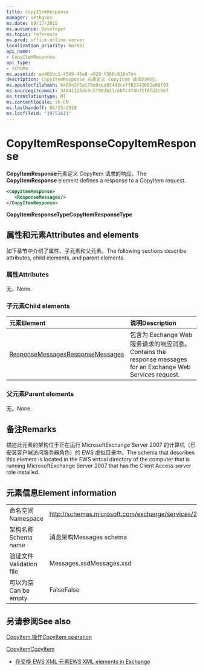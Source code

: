 ```yaml
---
title: CopyItemResponse
manager: sethgros
ms.date: 09/17/2015
ms.audience: Developer
ms.topic: reference
ms.prod: office-online-server
localization_priority: Normal
api_name:
- CopyItemResponse
api_type:
- schema
ms.assetid: ae402bc1-4589-45e0-a929-f368c916a7e4
description: CopyItemResponse 元素定义 CopyItem 请求的响应。
ms.openlocfilehash: b460a3f5a176e0cee03443ceff62742602e8df03
ms.sourcegitcommit: 34041125dc8c5f993b21cebfc4f8b72f0fd2cb6f
ms.translationtype: MT
ms.contentlocale: zh-CN
ms.lasthandoff: 06/25/2018
ms.locfileid: "19753611"
---
```

# <a name="copyitemresponse"></a><span data-ttu-id="5439d-103">CopyItemResponse</span><span class="sxs-lookup"><span data-stu-id="5439d-103">CopyItemResponse</span></span>

<span data-ttu-id="5439d-104">**CopyItemResponse**元素定义 CopyItem 请求的响应。</span><span class="sxs-lookup"><span data-stu-id="5439d-104">The **CopyItemResponse** element defines a response to a CopyItem request.</span></span> 
  
```xml
<CopyItemResponse>
   <ResponseMessages/>
</CopyItemResponse>
```

 <span data-ttu-id="5439d-105">**CopyItemResponseType**</span><span class="sxs-lookup"><span data-stu-id="5439d-105">**CopyItemResponseType**</span></span>
## <a name="attributes-and-elements"></a><span data-ttu-id="5439d-106">属性和元素</span><span class="sxs-lookup"><span data-stu-id="5439d-106">Attributes and elements</span></span>

<span data-ttu-id="5439d-107">如下章节中介绍了属性、子元素和父元素。</span><span class="sxs-lookup"><span data-stu-id="5439d-107">The following sections describe attributes, child elements, and parent elements.</span></span>
  
### <a name="attributes"></a><span data-ttu-id="5439d-108">属性</span><span class="sxs-lookup"><span data-stu-id="5439d-108">Attributes</span></span>

<span data-ttu-id="5439d-109">无。</span><span class="sxs-lookup"><span data-stu-id="5439d-109">None.</span></span>
  
### <a name="child-elements"></a><span data-ttu-id="5439d-110">子元素</span><span class="sxs-lookup"><span data-stu-id="5439d-110">Child elements</span></span>

|<span data-ttu-id="5439d-111">**元素**</span><span class="sxs-lookup"><span data-stu-id="5439d-111">**Element**</span></span>|<span data-ttu-id="5439d-112">**说明**</span><span class="sxs-lookup"><span data-stu-id="5439d-112">**Description**</span></span>|
|:-----|:-----|
|[<span data-ttu-id="5439d-113">ResponseMessages</span><span class="sxs-lookup"><span data-stu-id="5439d-113">ResponseMessages</span></span>](responsemessages.md) <br/> |<span data-ttu-id="5439d-114">包含为 Exchange Web 服务请求的响应消息。</span><span class="sxs-lookup"><span data-stu-id="5439d-114">Contains the response messages for an Exchange Web Services request.</span></span>  <br/> |
   
### <a name="parent-elements"></a><span data-ttu-id="5439d-115">父元素</span><span class="sxs-lookup"><span data-stu-id="5439d-115">Parent elements</span></span>

<span data-ttu-id="5439d-116">无。</span><span class="sxs-lookup"><span data-stu-id="5439d-116">None.</span></span>
  
## <a name="remarks"></a><span data-ttu-id="5439d-117">备注</span><span class="sxs-lookup"><span data-stu-id="5439d-117">Remarks</span></span>

<span data-ttu-id="5439d-118">描述此元素的架构位于正在运行 MicrosoftExchange Server 2007 的计算机（已安装客户端访问服务器角色）的 EWS 虚拟目录中。</span><span class="sxs-lookup"><span data-stu-id="5439d-118">The schema that describes this element is located in the EWS virtual directory of the computer that is running MicrosoftExchange Server 2007 that has the Client Access server role installed.</span></span>
  
## <a name="element-information"></a><span data-ttu-id="5439d-119">元素信息</span><span class="sxs-lookup"><span data-stu-id="5439d-119">Element information</span></span>

|||
|:-----|:-----|
|<span data-ttu-id="5439d-120">命名空间</span><span class="sxs-lookup"><span data-stu-id="5439d-120">Namespace</span></span>  <br/> |http://schemas.microsoft.com/exchange/services/2006/messages  <br/> |
|<span data-ttu-id="5439d-121">架构名称</span><span class="sxs-lookup"><span data-stu-id="5439d-121">Schema name</span></span>  <br/> |<span data-ttu-id="5439d-122">消息架构</span><span class="sxs-lookup"><span data-stu-id="5439d-122">Messages schema</span></span>  <br/> |
|<span data-ttu-id="5439d-123">验证文件</span><span class="sxs-lookup"><span data-stu-id="5439d-123">Validation file</span></span>  <br/> |<span data-ttu-id="5439d-124">Messages.xsd</span><span class="sxs-lookup"><span data-stu-id="5439d-124">Messages.xsd</span></span>  <br/> |
|<span data-ttu-id="5439d-125">可以为空</span><span class="sxs-lookup"><span data-stu-id="5439d-125">Can be empty</span></span>  <br/> |<span data-ttu-id="5439d-126">False</span><span class="sxs-lookup"><span data-stu-id="5439d-126">False</span></span>  <br/> |
   
## <a name="see-also"></a><span data-ttu-id="5439d-127">另请参阅</span><span class="sxs-lookup"><span data-stu-id="5439d-127">See also</span></span>



[<span data-ttu-id="5439d-128">CopyItem 操作</span><span class="sxs-lookup"><span data-stu-id="5439d-128">CopyItem operation</span></span>](copyitem-operation.md)
  
[<span data-ttu-id="5439d-129">CopyItem</span><span class="sxs-lookup"><span data-stu-id="5439d-129">CopyItem</span></span>](copyitem.md)


- [<span data-ttu-id="5439d-130">在交换 EWS XML 元素</span><span class="sxs-lookup"><span data-stu-id="5439d-130">EWS XML elements in Exchange</span></span>](ews-xml-elements-in-exchange.md)

